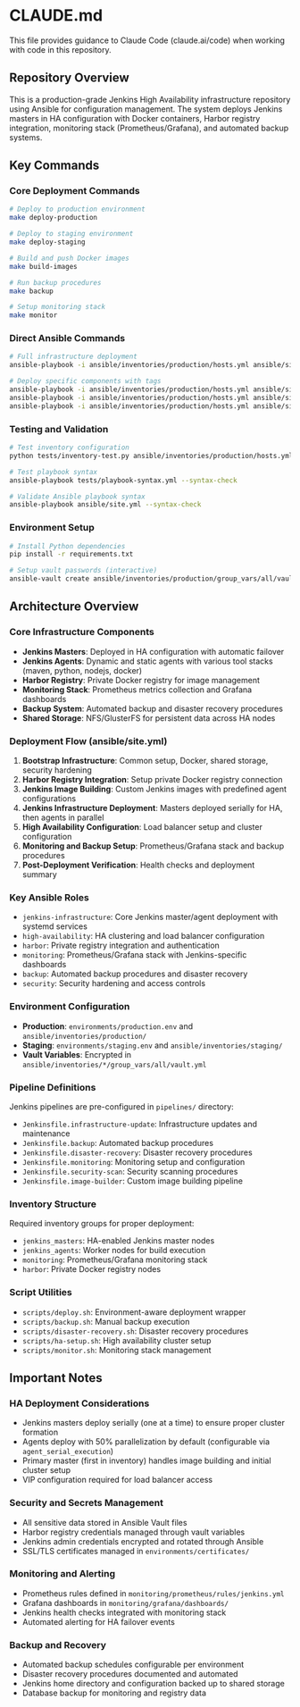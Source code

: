 # CLAUDE.md

This file provides guidance to Claude Code (claude.ai/code) when working with code in this repository.

## Repository Overview

This is a production-grade Jenkins High Availability infrastructure repository using Ansible for configuration management. The system deploys Jenkins masters in HA configuration with Docker containers, Harbor registry integration, monitoring stack (Prometheus/Grafana), and automated backup systems.

## Key Commands

### Core Deployment Commands
```bash
# Deploy to production environment
make deploy-production

# Deploy to staging environment  
make deploy-staging

# Build and push Docker images
make build-images

# Run backup procedures
make backup

# Setup monitoring stack
make monitor
```

### Direct Ansible Commands
```bash
# Full infrastructure deployment
ansible-playbook -i ansible/inventories/production/hosts.yml ansible/site.yml

# Deploy specific components with tags
ansible-playbook -i ansible/inventories/production/hosts.yml ansible/site.yml --tags jenkins,deploy
ansible-playbook -i ansible/inventories/production/hosts.yml ansible/site.yml --tags monitoring
ansible-playbook -i ansible/inventories/production/hosts.yml ansible/site.yml --tags backup
```

### Testing and Validation
```bash
# Test inventory configuration
python tests/inventory-test.py ansible/inventories/production/hosts.yml

# Test playbook syntax
ansible-playbook tests/playbook-syntax.yml --syntax-check

# Validate Ansible playbook syntax
ansible-playbook ansible/site.yml --syntax-check
```

### Environment Setup
```bash
# Install Python dependencies
pip install -r requirements.txt

# Setup vault passwords (interactive)
ansible-vault create ansible/inventories/production/group_vars/all/vault.yml
```

## Architecture Overview

### Core Infrastructure Components
- **Jenkins Masters**: Deployed in HA configuration with automatic failover
- **Jenkins Agents**: Dynamic and static agents with various tool stacks (maven, python, nodejs, docker)
- **Harbor Registry**: Private Docker registry for image management
- **Monitoring Stack**: Prometheus metrics collection and Grafana dashboards
- **Backup System**: Automated backup and disaster recovery procedures
- **Shared Storage**: NFS/GlusterFS for persistent data across HA nodes

### Deployment Flow (ansible/site.yml)
1. **Bootstrap Infrastructure**: Common setup, Docker, shared storage, security hardening
2. **Harbor Registry Integration**: Setup private Docker registry connection
3. **Jenkins Image Building**: Custom Jenkins images with predefined agent configurations
4. **Jenkins Infrastructure Deployment**: Masters deployed serially for HA, then agents in parallel
5. **High Availability Configuration**: Load balancer setup and cluster configuration
6. **Monitoring and Backup Setup**: Prometheus/Grafana stack and backup procedures
7. **Post-Deployment Verification**: Health checks and deployment summary

### Key Ansible Roles
- `jenkins-infrastructure`: Core Jenkins master/agent deployment with systemd services
- `high-availability`: HA clustering and load balancer configuration
- `harbor`: Private registry integration and authentication
- `monitoring`: Prometheus/Grafana stack with Jenkins-specific dashboards
- `backup`: Automated backup procedures and disaster recovery
- `security`: Security hardening and access controls

### Environment Configuration
- **Production**: `environments/production.env` and `ansible/inventories/production/`
- **Staging**: `environments/staging.env` and `ansible/inventories/staging/`
- **Vault Variables**: Encrypted in `ansible/inventories/*/group_vars/all/vault.yml`

### Pipeline Definitions
Jenkins pipelines are pre-configured in `pipelines/` directory:
- `Jenkinsfile.infrastructure-update`: Infrastructure updates and maintenance
- `Jenkinsfile.backup`: Automated backup procedures
- `Jenkinsfile.disaster-recovery`: Disaster recovery procedures
- `Jenkinsfile.monitoring`: Monitoring setup and configuration
- `Jenkinsfile.security-scan`: Security scanning procedures
- `Jenkinsfile.image-builder`: Custom image building pipeline

### Inventory Structure
Required inventory groups for proper deployment:
- `jenkins_masters`: HA-enabled Jenkins master nodes
- `jenkins_agents`: Worker nodes for build execution
- `monitoring`: Prometheus/Grafana monitoring stack
- `harbor`: Private Docker registry nodes

### Script Utilities
- `scripts/deploy.sh`: Environment-aware deployment wrapper
- `scripts/backup.sh`: Manual backup execution
- `scripts/disaster-recovery.sh`: Disaster recovery procedures
- `scripts/ha-setup.sh`: High availability cluster setup
- `scripts/monitor.sh`: Monitoring stack management

## Important Notes

### HA Deployment Considerations
- Jenkins masters deploy serially (one at a time) to ensure proper cluster formation
- Agents deploy with 50% parallelization by default (configurable via `agent_serial_execution`)
- Primary master (first in inventory) handles image building and initial cluster setup
- VIP configuration required for load balancer access

### Security and Secrets Management
- All sensitive data stored in Ansible Vault files
- Harbor registry credentials managed through vault variables  
- Jenkins admin credentials encrypted and rotated through Ansible
- SSL/TLS certificates managed in `environments/certificates/`

### Monitoring and Alerting
- Prometheus rules defined in `monitoring/prometheus/rules/jenkins.yml`
- Grafana dashboards in `monitoring/grafana/dashboards/`
- Jenkins health checks integrated with monitoring stack
- Automated alerting for HA failover events

### Backup and Recovery
- Automated backup schedules configurable per environment
- Disaster recovery procedures documented and automated
- Jenkins home directory and configuration backed up to shared storage
- Database backup for monitoring and registry data
